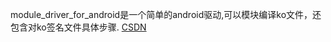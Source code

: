 module_driver_for_android是一个简单的android驱动,可以模块编译ko文件，还包含对ko签名文件具体步骤.
[CSDN](https://blog.csdn.net/u010164190/article/details/83900420)
